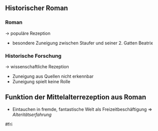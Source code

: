 ## Historischer Roman
### Roman
-> populäre Rezeption
- besondere Zuneigung zwischen Staufer und seiner 2. Gatten Beatrix

### Historische Forschung
-> wissenschaftliche Rezeption
- Zuneigung aus Quellen nicht erkennbar
- Zuneigung spielt keine Rolle

## Funktion der Mittelalterrezeption aus Roman
- Eintauchen in fremde, fantastische Welt als Freizeitbeschäftigung
=> *Alteritätserfahrung*

#fri
